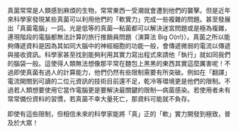 真菌常常是人類感到麻煩的生物，常常東西一受潮就會遭到他們的襲擊。但是近年來科學家發現某些真菌可以利用他們的「軟實力」完成一些複雜的問題。甚至發展出「真菌電腦」一詞。光是低等的真菌—粘菌都可以解決迷宮問題或是極為複雜，連現階段的電腦都無法計算的旅行推銷員問題（演算法 Big O(n!)）。真菌之所以能夠傳遞資料是因為其如同大腦中的神經細胞的功能一般，會傳遞微弱的電流以傳遞與接收資訊。科學家甚至找到能夠利用其實力寫出程式來請他「執行」就如同我們的腦袋一般。這使得人類無法想像那平常在麵包上黑黑的東西其實這麼厲害呢！不過即使真菌有過人的計算能力，他們仍然有些限制需要有所突破。例如在「翻譯」電流開關到可讀的二位元資訊的技術目前還不足，乾冷等環境更是他們的限制。不過若人類想要使用它當作電腦更是要解決最關鍵的限制—病菌感染。若使用者未有常常備份資料的習慣，若真菌不幸大量死亡，那資料可能就不負存。

即使有這些限制，但相信未來的科學家能將「真」正的「軟」實力開發到極致，普及於大眾！
